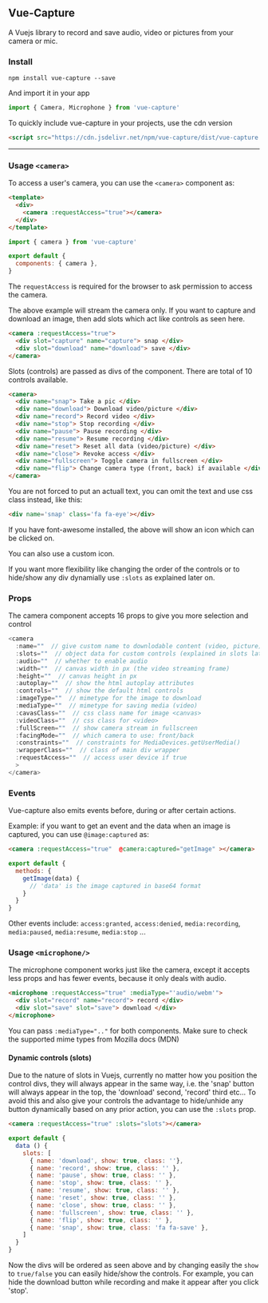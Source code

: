 ## Vue-Capture

A Vuejs library to record and save audio, video or pictures from your camera or mic. 


### Install
```
npm install vue-capture --save
```
And import it in your app

```js
import { Camera, Microphone } from 'vue-capture'
```

To quickly include vue-capture in your projects, use the cdn version

```html
<script src="https://cdn.jsdelivr.net/npm/vue-capture/dist/vue-capture.umd.min.js"></script>
```
------

### Usage `<camera>`
To access a user's camera, you can use the `<camera>` component as:
```html
<template>
  <div> 
    <camera :requestAccess="true"></camera>
  </div>
</template>
```
```js
import { camera } from 'vue-capture'

export default {
  components: { camera },
}
```

The `requestAccess` is required for the browser to ask permission to access the camera. 

The above example will stream the camera only. If you want to capture and download an image, then add slots which act like controls as seen here. 

```html
<camera :requestAccess="true">
  <div slot="capture" name="capture"> snap </div>
  <div slot="download" name="download"> save </div>    
</camera>
```
Slots (controls) are passed as divs of the component. There are total of 10 controls available. 

```html
<camera>
  <div name="snap"> Take a pic </div>
  <div name="download"> Download video/picture </div>
  <div name="record"> Record video </div>
  <div name="stop"> Stop recording </div>
  <div name="pause"> Pause recording </div>
  <div name="resume"> Resume recording </div>
  <div name="reset"> Reset all data (video/picture) </div>
  <div name="close"> Revoke access </div>
  <div name="fullscreen"> Toggle camera in fullscreen </div>
  <div name="flip"> Change camera type (front, back) if available </div> 
</camera>
```
You are not forced to put an actuall text, you can omit the text and use css class instead, like this: 

```html
<div name='snap' class='fa fa-eye'></div>
```
If you have font-awesome installed, the above will show an icon which can be clicked on. 

You can also use a custom icon.

If you want more flexibility like changing the order of the controls or to hide/show any div dynamially use `:slots` as explained later on.

### Props
The camera component accepts 16 props to give you more selection and control
```js
<camera
  :name=""  // give custom name to downlodable content (video, picture)
  :slots=""  // object data for custom controls (explained in slots later)
  :audio=""  // whether to enable audio 
  :width=""  // canvas width in px (the video streaming frame)
  :height=""  // canvas height in px
  :autoplay=""  // show the html autoplay attributes
  :controls=""  // show the default html controls
  :imageType=""  // mimetype for the image to download
  :mediaType=""  // mimetype for saving media (video)
  :cavasClass=""  // css class name for image <canvas>
  :videoClass=""  // css class for <video>
  :fullScreen=""  // show camera stream in fullscreen
  :facingMode=""  // which camera to use: front/back
  :constraints=""  // constraints for MediaDevices.getUserMedia()
  :wrapperClass=""  // class of main div wrapper
  :requestAccess=""  // access user device if true
  >
</camera>
```
### Events
Vue-capture also emits events before, during or after certain actions.

Example: if you want to get an event and the data when an image is captured, you can use `@image:captured` as: 

```html
<camera :requestAccess="true"  @camera:captured="getImage" ></camera>
```
```js
export default {
  methods: {
    getImage(data) {
      // 'data' is the image captured in base64 format
    }
  }
}
```
Other events include: `access:granted`, `access:denied`, `media:recording`, `media:paused`,  `media:resume`, `media:stop` ...

### Usage `<microphone/>`
The microphone component works just like the camera, except it accepts less props and has fewer events, because it only deals with audio. 
```html
<microphone :requestAccess="true" :mediaType="'audio/webm'">
  <div slot="record" name="record"> record </div>
  <div slot="save" slot="save"> download </div>
</microphone>
```
You can pass `:mediaType=".."` for both components. Make sure to check the supported mime types from Mozilla docs (MDN)

#### Dynamic controls (slots)
Due to the nature of slots in Vuejs, currently no matter how you position the control divs, they will always appear in the same way, i.e. the 'snap' button will always appear in the top, the 'download' second, 'record' third etc... To avoid this and also give your controls the advantage to hide/unhide any button dynamically based on any prior action, you can use the `:slots` prop. 


```html
<camera :requestAccess="true" :slots="slots"></camera>
```
```js
export default {
  data () {
    slots: [
      { name: 'download', show: true, class: ''},
      { name: 'record', show: true, class: '' },
      { name: 'pause', show: true, class: '' },
      { name: 'stop', show: true, class: '' },
      { name: 'resume', show: true, class: '' },
      { name: 'reset', show: true, class: '' },
      { name: 'close', show: true, class: '' },
      { name: 'fullscreen', show: true, class: '' },
      { name: 'flip', show: true, class: '' },
      { name: 'snap', show: true, class: 'fa fa-save' },
    ]
  }
}
```
Now the divs will be ordered as seen above and by changing easily the `show` to `true/false` you can easily hide/show the controls. For example, you can hide the download button while recording and make it appear after you click 'stop'.